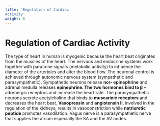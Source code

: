 ```yaml
---
title: 'Regulation of Cardiac
Activity'
weight: 6
---
```


# Regulation of Cardiac Activity

The type of heart in human is myogenic because the heart beat originates from the muscles of the heart. The nervous and endocrine systems work together with paracrine signals (metabolic activity) to influence the diameter of the arterioles and alter the blood flow. The neuronal control is achieved through autonomic nervous system (sympathetic and parasympathetic). Sympathetic neurons release **nor- epinephrine** and adrenal medulla releases **epinephrine. The two hormones bind to β –** adrenergic receptors and increase the heart rate. The parasympathetic neurons secrete acetylcholine that binds to **muscarinic receptors** and decreases the heart beat. **Vasopressin** and **angiotensin II**, involved in the regulation of the kidneys, results in vasoconstriction while **natriuretic peptide** promotes vasodilation. Vagus nerve is a parasympathetic nerve that supplies the atrium especially the SA and the AV nodes.